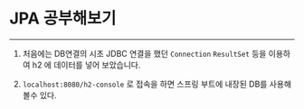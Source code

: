 # JPA 공부해보기

---

1. 처음에는 DB연결의 시초 JDBC 연결을 했던
``Connection`` ``ResultSet`` 등을 이용하여 h2 에 데이터를 넣어 보았습니다.

2. ``localhost:8080/h2-console`` 로 접속을 하면 스프링 부트에 내장된 DB를 사용해 볼수 있다.

